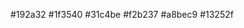 #192a32
#1f3540
#31c4be
#f2b237
#a8bec9
#13252f
<link href="https://fonts.googleapis.com/css2?family=Outfit:wght@100..900&display=swap" rel="stylesheet">